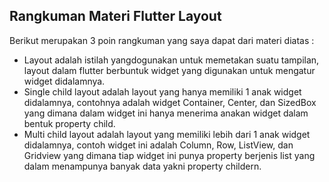 ## Rangkuman Materi Flutter Layout
Berikut merupakan 3 poin rangkuman yang saya dapat dari materi diatas :
- Layout adalah istilah yangdogunakan untuk memetakan suatu tampilan, layout dalam flutter berbuntuk widget yang digunakan untuk mengatur widget didalamnya.
- Single child layout adalah layout yang hanya memiliki 1 anak widget didalamnya, contohnya adalah widget Container, Center, dan SizedBox yang dimana dalam widget ini hanya menerima anakan widget dalam bentuk property child.
- Multi child layout adalah layout yang memiliki lebih dari 1 anak widget didalamnya, contoh widget ini adalah Column, Row, ListView, dan Gridview yang dimana tiap widget ini punya property berjenis list yang dalam menampunya banyak data yakni property childern.
